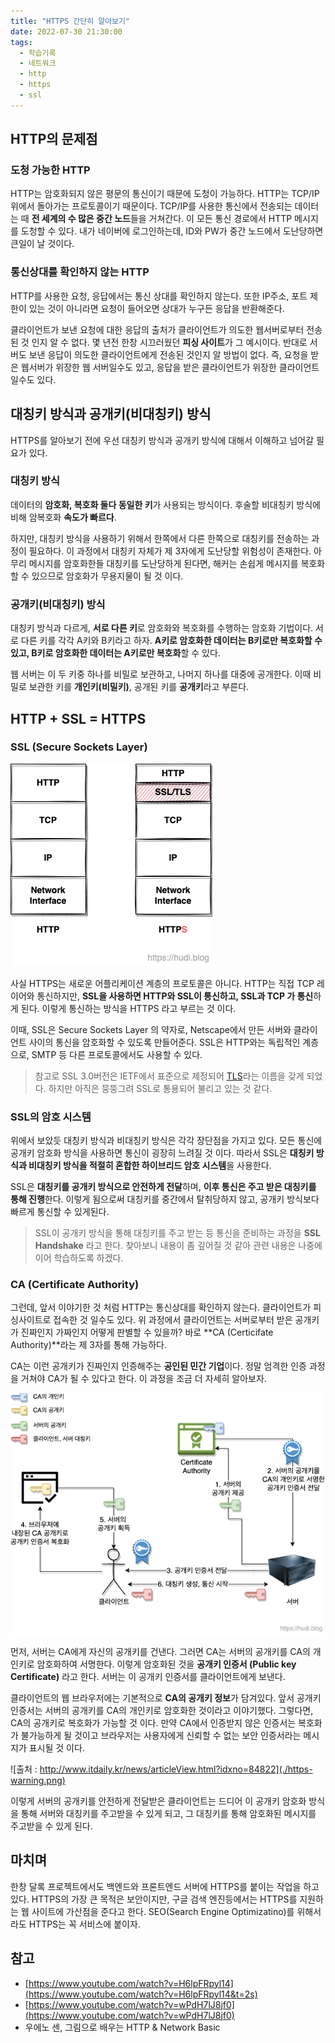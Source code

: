 ```yaml
---
title: "HTTPS 간단히 알아보기"
date: 2022-07-30 21:30:00
tags:
  - 학습기록
  - 네트워크
  - http
  - https
  - ssl
---
```


## HTTP의 문제점

### 도청 가능한 HTTP

HTTP는 암호화되지 않은 평문의 통신이기 때문에 도청이 가능하다. HTTP는 TCP/IP 위에서 돌아가는 프로토콜이기 때문이다. TCP/IP를 사용한 통신에서 전송되는 데이터는 때 **전 세계의 수 많은 중간 노드**들을 거쳐간다. 이 모든 통신 경로에서 HTTP 메시지를 도청할 수 있다. 내가 네이버에 로그인하는데, ID와 PW가 중간 노드에서 도난당하면 큰일이 날 것이다.

### 통신상대를 확인하지 않는 HTTP

HTTP를 사용한 요청, 응답에서는 통신 상대를 확인하지 않는다. 또한 IP주소, 포트 제한이 있는 것이 아니라면 요청이 들어오면 상대가 누구든 응답을 반환해준다.

클라이언트가 보낸 요청에 대한 응답의 출처가 클라이언트가 의도한 웹서버로부터 전송된 것 인지 알 수 없다. 몇 년전 한창 시끄러웠던 **피싱 사이트**가 그 예시이다. 반대로 서버도 보낸 응답이 의도한 클라이언트에게 전송된 것인지 알 방법이 없다. 즉, 요청을 받은 웹서버가 위장한 웹 서버일수도 있고, 응답을 받은 클라이언트가 위장한 클라이언트일수도 있다.

## 대칭키 방식과 공개키(비대칭키) 방식

HTTPS를 알아보기 전에 우선 대칭키 방식과 공개키 방식에 대해서 이해하고 넘어갈 필요가 있다.

### 대칭키 방식

데이터의 **암호화, 복호화 둘다 동일한 키**가 사용되는 방식이다. 후술할 비대칭키 방식에 비해 암복호화 **속도가 빠르다**.

하지만, 대칭키 방식을 사용하기 위해서 한쪽에서 다른 한쪽으로 대칭키를 전송하는 과정이 필요하다. 이 과정에서 대칭키 자체가 제 3자에게 도난당할 위험성이 존재한다. 아무리 메시지를 암호화한들 대칭키를 도난당하게 된다면, 해커는 손쉽게 메시지를 복호화할 수 있으므로 암호화가 무용지물이 될 것 이다.

### 공개키(비대칭키) 방식

대칭키 방식과 다르게, **서로 다른 키**로 암호화와 복호화를 수행하는 암호화 기법이다. 서로 다른 키를 각각 A키와 B키라고 하자. **A키로 암호화한 데이터는 B키로만 복호화할 수 있고, B키로 암호화한 데이터는 A키로만 복호화**할 수 있다.

웹 서버는 이 두 키중 하나를 비밀로 보관하고, 나머지 하나를 대중에 공개한다. 이때 비밀로 보관한 키를 **개인키(비밀키)**, 공개된 키를 **공개키**라고 부른다.

## HTTP + SSL = HTTPS

### SSL (Secure Sockets Layer)

![HTTP vs HTTPS](./ssl.png)

사실 HTTPS는 새로운 어플리케이션 계층의 프로토콜은 아니다. HTTP는 직접 TCP 레이어와 통신하지만, **SSL을 사용하면 HTTP와 SSL이 통신하고, SSL과 TCP 가 통신**하게 된다. 이렇게 통신하는 방식을 HTTPS 라고 부르는 것 이다.

이때, SSL은 Secure Sockets Layer 의 약자로, Netscape에서 만든 서버와 클라이언트 사이의 통신을 암호화할 수 있도록 만들어준다. SSL은 HTTP와는 독립적인 계층으로, SMTP 등 다른 프로토콜에서도 사용할 수 있다.

> 참고로 SSL 3.0버전은 IETF에서 표준으로 제정되어 [TLS](https://datatracker.ietf.org/doc/html/rfc5246)라는 이름을 갖게 되었다. 하지만 아직은 뭉뚱그려 SSL로 통용되어 불리고 있는 것 같다.

### SSL의 암호 시스템

위에서 보았듯 대칭키 방식과 비대칭키 방식은 각각 장단점을 가지고 있다. 모든 통신에 공개키 암호화 방식을 사용하면 통신이 굉장히 느려질 것 이다. 따라서 SSL은 **대칭키 방식과 비대칭키 방식을 적절히 혼합한 하이브리드 암호 시스템**을 사용한다.

SSL은 **대칭키를 공개키 방식으로 안전하게 전달**하며, **이후 통신은 주고 받은 대칭키를 통해 진행**한다. 이렇게 됨으로써 대칭키를 중간에서 탈취당하지 않고, 공개키 방식보다 빠르게 통신할 수 있게된다.

> SSL이 공개키 방식을 통해 대칭키를 주고 받는 등 통신을 준비하는 과정을 **SSL Handshake** 라고 한다. 찾아보니 내용이 좀 깊어질 것 같아 관련 내용은 나중에 이어 학습하도록 하겠다.

### CA (Certificate Authority)

그런데, 앞서 이야기한 것 처럼 HTTP는 통신상대를 확인하지 않는다. 클라이언트가 피싱사이트로 접속한 것 일수도 있다. 위 과정에서 클라이언트는 서버로부터 받은 공개키가 진짜인지 가짜인지 어떻게 판별할 수 있을까? 바로 **CA (Certicifate Authority)**라는 제 3자를 통해 가능하다.

CA는 이런 공개키가 진짜인지 인증해주는 **공인된 민간 기업**이다. 정말 엄격한 인증 과정을 거쳐야 CA가 될 수 있다고 한다. 이 과정을 조금 더 자세히 알아보자.

![클라이언트, 서버가 CA를 거쳐 키를 주고받는 방법](./ssl-diagram.png)

먼저, 서버는 CA에게 자신의 공개키를 건낸다. 그러면 CA는 서버의 공개키를 CA의 개인키로 암호화하여 서명한다. 이렇게 암호화된 것을 **공개키 인증서 (Public key Certificate)** 라고 한다. 서버는 이 공개키 인증서를 클라이언트에게 보낸다.

클라이언트의 웹 브라우저에는 기본적으로 **CA의 공개키 정보**가 담겨있다. 앞서 공개키 인증서는 서버의 공개키를 CA의 개인키로 암호화한 것이라고 이야기했다. 그렇다면, CA의 공개키로 복호화가 가능할 것 이다. 만약 CA에서 인증받지 않은 인증서는 복호화가 불가능하게 될 것이고 브라우저는 사용자에게 신뢰할 수 없는 보안 인증서라는 메시지가 표시될 것 이다.

![출처 : http://www.itdaily.kr/news/articleView.html?idxno=84822](./https-warning.png)

이렇게 서버의 공개키를 안전하게 전달받은 클라이언트는 드디어 이 공개키 암호화 방식을 통해 서버와 대칭키를 주고받을 수 있게 되고, 그 대칭키를 통해 암호화된 메시지를 주고받을 수 있게 된다.

## 마치며

한창 달록 프로젝트에서도 백엔드와 프론트엔드 서버에 HTTPS를 붙이는 작업을 하고 있다. HTTPS의 가장 큰 목적은 보안이지만, 구글 검색 엔진등에서는 HTTPS를 지원하는 웹 사이트에 가산점을 준다고 한다. SEO(Search Engine Optimizatino)를 위해서라도 HTTPS는 꼭 서비스에 붙이자.

## 참고

- [https://www.youtube.com/watch?v=H6lpFRpyl14](https://www.youtube.com/watch?v=H6lpFRpyl14&t=2s)
- [https://www.youtube.com/watch?v=wPdH7lJ8jf0](https://www.youtube.com/watch?v=wPdH7lJ8jf0)
- 우에노 센, 그림으로 배우는 HTTP & Network Basic
